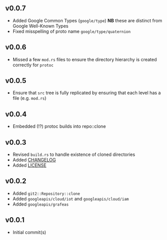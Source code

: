 
## v0.0.7

+ Added Google Common Types (`google/type`) **NB** these are distinct from Google Well-Known Types
+ Fixed misspelling of proto name `google/type/quaternion`

## v0.0.6

+ Missed a few `mod.rs` files to ensure the directory hierarchy is created correctly for `protoc`

## v0.0.5

+ Ensure that `src` tree is fully replicated by ensuring that each level has a file (e.g. `mod.rs`)

## v0.0.4

+ Embedded (!?) protoc builds into repo::clone

## v0.0.3

+ Revised `build.rs` to handle existence of cloned directories
+ Added [CHANGELOG](./CHANGELOG.md)
+ Added [LICENSE](./LICENSE)

## v0.0.2

+ Added `git2::Repository::clone`
+ Added `googleapis/cloud/iot` and `googleapis/cloud/iam`
+ Added `googleapis/grafeas`

## v0.0.1

+ Initial commit(s)